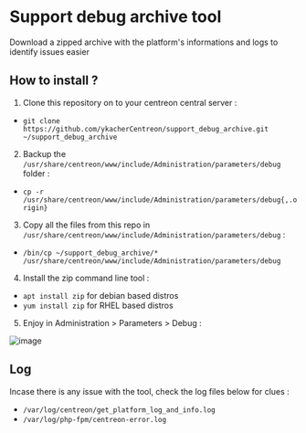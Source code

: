 # Support debug archive tool
Download a zipped archive with the platform's informations and logs to identify issues easier

## How to install ?
1. Clone this repository on to your centreon central server :
- ```git clone https://github.com/ykacherCentreon/support_debug_archive.git ~/support_debug_archive```
2. Backup the ```/usr/share/centreon/www/include/Administration/parameters/debug``` folder : 
- ```cp -r /usr/share/centreon/www/include/Administration/parameters/debug{,.origin}```
3. Copy all the files from this repo in 
```/usr/share/centreon/www/include/Administration/parameters/debug``` :
- ```/bin/cp ~/support_debug_archive/* /usr/share/centreon/www/include/Administration/parameters/debug```
4. Install the zip command line tool : 
- ```apt install zip``` for debian based distros 
- ```yum install zip``` for RHEL based distros
5. Enjoy in Administration  >  Parameters  >  Debug :

<img alt="image" src="https://github.com/ykacherCentreon/support_debug_archive/assets/85548802/ba40fe1c-b8b1-4b93-9e5e-8106e5ad8c7e">

## Log
Incase there is any issue with the tool, check the log files below for clues :
- ```/var/log/centreon/get_platform_log_and_info.log```
- ```/var/log/php-fpm/centreon-error.log```
